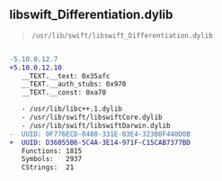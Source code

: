 ## libswift_Differentiation.dylib

> `/usr/lib/swift/libswift_Differentiation.dylib`

```diff

-5.10.0.12.7
+5.10.0.12.10
   __TEXT.__text: 0x35afc
   __TEXT.__auth_stubs: 0x970
   __TEXT.__const: 0xa70

   - /usr/lib/libc++.1.dylib
   - /usr/lib/swift/libswiftCore.dylib
   - /usr/lib/swift/libswiftDarwin.dylib
-  UUID: 0F776ECD-0480-331E-83E4-323B0F440D0B
+  UUID: D36055B6-5C4A-3E14-971F-C15CAB7377BD
   Functions: 1815
   Symbols:   2937
   CStrings:  21

```
